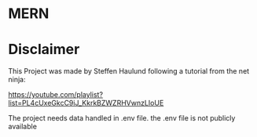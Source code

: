 # MERN

# Disclaimer
This Project was made by Steffen Haulund following a tutorial from the net ninja:

https://youtube.com/playlist?list=PL4cUxeGkcC9iJ_KkrkBZWZRHVwnzLIoUE

The project needs data handled in .env file. the .env file is not publicly available